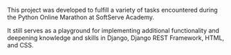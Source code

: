This project was developed to fulfill a variety of tasks encountered during the Python Online Marathon at SoftServe Academy. 

It still serves as a playground for implementing additional functionality and deepening knowledge and skills in Django, Django REST Framework, HTML, and CSS.